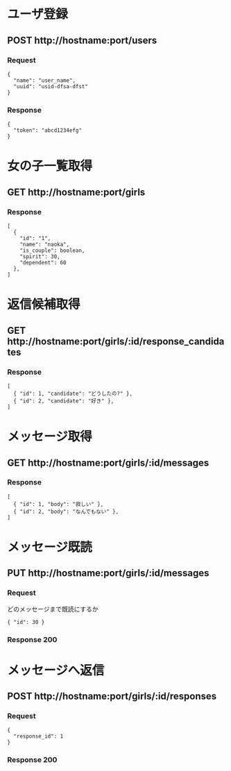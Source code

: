 # ユーザ登録

## POST http://hostname:port/users

### Request

```
{
  "name": "user_name",
  "uuid": "usid-dfsa-dfst"
}
```

### Response

```
{
  "token": "abcd1234efg"
}
```

# 女の子一覧取得

## GET http://hostname:port/girls

### Response

```
[
  {
    "id": "1",
    "name": "naoka",
    "is_couple": boolean,
    "spirit": 30,
    "dependent": 60
  },
]
```

# 返信候補取得

## GET http://hostname:port/girls/:id/response_candidates

### Response

```
[
  { "id": 1, "candidate": "どうしたの?" },
  { "id": 2, "candidate": "好き" },
]
```

# メッセージ取得

## GET http://hostname:port/girls/:id/messages

### Response

```
[
  { "id": 1, "body": "寂しい" },
  { "id": 2, "body": "なんでもない" },
]
```

# メッセージ既読

## PUT http://hostname:port/girls/:id/messages

### Request

どのメッセージまで既読にするか

```
{ "id": 30 }
```

### Response 200

# メッセージへ返信

## POST http://hostname:port/girls/:id/responses

### Request

```
{
  "response_id": 1
}
```

### Response 200
